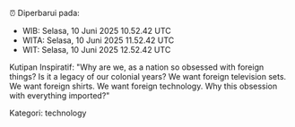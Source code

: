 ⏰ Diperbarui pada:
- WIB: Selasa, 10 Juni 2025 10.52.42 UTC
- WITA: Selasa, 10 Juni 2025 11.52.42 UTC
- WIT: Selasa, 10 Juni 2025 12.52.42 UTC

Kutipan Inspiratif:
"Why are we, as a nation so obsessed with foreign things? Is it a legacy of our colonial years? We want foreign television sets. We want foreign shirts. We want foreign technology. Why this obsession with everything imported?"


Kategori: technology

